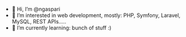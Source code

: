 - 👋 Hi, I’m @ngaspari
- 👀 I’m interested in web development, mostly: PHP, Symfony, Laravel, MySQL, REST APIs.....
- 🌱 I’m currently learning: bunch of stuff :)

<!---
ngaspari/ngaspari is a ✨ special ✨ repository because its `README.md` (this file) appears on your GitHub profile.
You can click the Preview link to take a look at your changes.
--->
